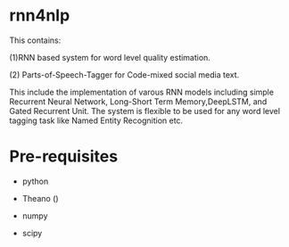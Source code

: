 # rnn4nlp
This contains:

(1)RNN based system for word level quality estimation. 

(2) Parts-of-Speech-Tagger for Code-mixed social media text. 

This include the implementation of varous RNN models including simple Recurrent Neural Network, Long-Short Term Memory,DeepLSTM, and Gated Recurrent Unit. The system is flexible to be used for any word level tagging task like Named Entity Recognition etc.

# Pre-requisites

- python

- Theano ()

- numpy

- scipy 
